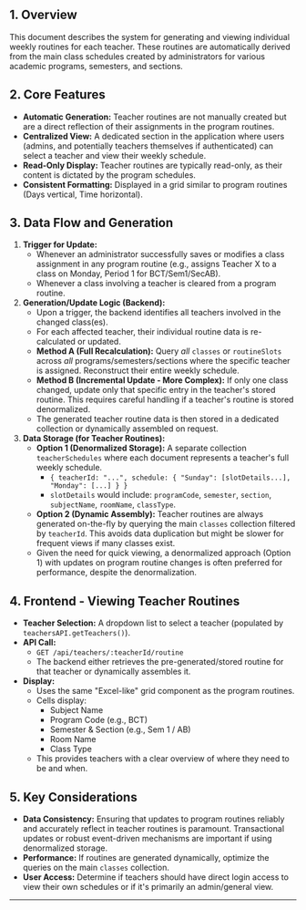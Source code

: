 ## 1. Overview

This document describes the system for generating and viewing individual weekly routines for each teacher. These routines are automatically derived from the main class schedules created by administrators for various academic programs, semesters, and sections.

## 2. Core Features

*   **Automatic Generation:** Teacher routines are not manually created but are a direct reflection of their assignments in the program routines.
*   **Centralized View:** A dedicated section in the application where users (admins, and potentially teachers themselves if authenticated) can select a teacher and view their weekly schedule.
*   **Read-Only Display:** Teacher routines are typically read-only, as their content is dictated by the program schedules.
*   **Consistent Formatting:** Displayed in a grid similar to program routines (Days vertical, Time horizontal).

## 3. Data Flow and Generation

1.  **Trigger for Update:**
    *   Whenever an administrator successfully saves or modifies a class assignment in any program routine (e.g., assigns Teacher X to a class on Monday, Period 1 for BCT/Sem1/SecAB).
    *   Whenever a class involving a teacher is cleared from a program routine.
2.  **Generation/Update Logic (Backend):**
    *   Upon a trigger, the backend identifies all teachers involved in the changed class(es).
    *   For each affected teacher, their individual routine data is re-calculated or updated.
    *   **Method A (Full Recalculation):** Query *all* `classes` or `routineSlots` across *all* programs/semesters/sections where the specific teacher is assigned. Reconstruct their entire weekly schedule.
    *   **Method B (Incremental Update - More Complex):** If only one class changed, update only that specific entry in the teacher's stored routine. This requires careful handling if a teacher's routine is stored denormalized.
    *   The generated teacher routine data is then stored in a dedicated collection or dynamically assembled on request.
3.  **Data Storage (for Teacher Routines):**
    *   **Option 1 (Denormalized Storage):** A separate collection `teacherSchedules` where each document represents a teacher's full weekly schedule.
        *   `{ teacherId: "...", schedule: { "Sunday": [slotDetails...], "Monday": [...] } }`
        *   `slotDetails` would include: `programCode`, `semester`, `section`, `subjectName`, `roomName`, `classType`.
    *   **Option 2 (Dynamic Assembly):** Teacher routines are always generated on-the-fly by querying the main `classes` collection filtered by `teacherId`. This avoids data duplication but might be slower for frequent views if many classes exist.
    *   Given the need for quick viewing, a denormalized approach (Option 1) with updates on program routine changes is often preferred for performance, despite the denormalization.

## 4. Frontend - Viewing Teacher Routines

*   **Teacher Selection:** A dropdown list to select a teacher (populated by `teachersAPI.getTeachers()`).
*   **API Call:**
    *   `GET /api/teachers/:teacherId/routine`
    *   The backend either retrieves the pre-generated/stored routine for that teacher or dynamically assembles it.
*   **Display:**
    *   Uses the same "Excel-like" grid component as the program routines.
    *   Cells display:
        *   Subject Name
        *   Program Code (e.g., BCT)
        *   Semester & Section (e.g., Sem 1 / AB)
        *   Room Name
        *   Class Type
    *   This provides teachers with a clear overview of where they need to be and when.

## 5. Key Considerations

*   **Data Consistency:** Ensuring that updates to program routines reliably and accurately reflect in teacher routines is paramount. Transactional updates or robust event-driven mechanisms are important if using denormalized storage.
*   **Performance:** If routines are generated dynamically, optimize the queries on the main `classes` collection.
*   **User Access:** Determine if teachers should have direct login access to view their own schedules or if it's primarily an admin/general view.
---